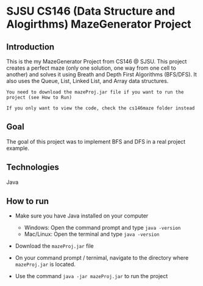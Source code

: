 # SJSU CS146 (Data Structure and Alogirthms) MazeGenerator Project

## Introduction
This is the my MazeGenerator Project from CS146 @ SJSU. This project creates a perfect maze (only one solution, one way from one cell to another) and solves it using Breath and Depth First Algorithms (BFS/DFS). It also uses the Queue, List, Linked List, and Array data structures. 

```You need to download the mazeProj.jar file if you want to run the project (see How to Run)```

```If you only want to view the code, check the cs146maze folder instead```

## Goal 
The goal of this project was to implement BFS and DFS in a real project example. 

## Technologies 
Java 

## How to run 
- Make sure you have Java installed on your computer 
  - Windows: Open the command prompt and type ``java -version``
  - Mac/Linux: Open the terminal and type ``java -version``

- Download the ``mazeProj.jar`` file
- On your command prompt / ternimal, navigate to the directory where ``mazeProj.jar`` is located.
- Use the command ``java -jar mazeProj.jar`` to run the project
